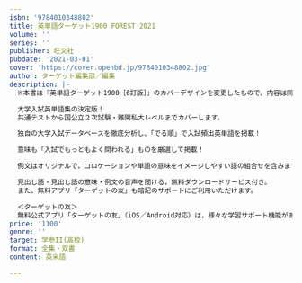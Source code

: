 ```yaml
---
isbn: '9784010348802'
title: 英単語ターゲット1900 FOREST 2021
volume: ''
series: ''
publisher: 旺文社
pubdate: '2021-03-01'
cover: 'https://cover.openbd.jp/9784010348802.jpg'
author: ターゲット編集部／編集
description: |-
  ※本書は『英単語ターゲット1900［6訂版］』のカバーデザインを変更したもので、内容は同じです。

  大学入試英単語集の決定版！
  共通テストから国公立２次試験・難関私大レベルまでカバーします。

  独自の大学入試データベースを徹底分析し、「でる順」で入試頻出英単語を掲載！

  意味も「入試でもっともよく問われる」ものを厳選して掲載！

  例文はオリジナルで，コロケーションや単語の意味をイメージしやすい語の組合せを含みます。

  見出し語・見出し語の意味・例文の音声を聞ける，無料ダウンロードサービス付き。
  また、無料アプリ「ターゲットの友」も暗記のサポートにご利用いただけます。

  ＜ターゲットの友＞
  無料公式アプリ「ターゲットの友」（iOS／Android対応）は，様々な学習サポート機能があり，書籍とアプリを連動させた学習法で効果を高めます。
price: '1100'
genre: ''
target: 学参II(高校)
format: 全集・双書
content: 英米語

---
```

